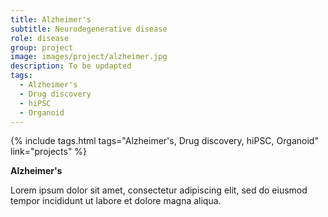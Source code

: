 ```yaml
---
title: Alzheimer's
subtitle: Neurodegenerative disease
role: disease
group: project
image: images/project/alzheimer.jpg
description: To be updapted
tags:
  - Alzheimer's
  - Drug discovery
  - hiPSC
  - Organoid
---
```


{%
  include tags.html
  tags="Alzheimer's, Drug discovery, hiPSC, Organoid"
  link="projects"
%}

<strong>Alzheimer's</strong>

Lorem ipsum dolor sit amet, consectetur adipiscing elit, sed do eiusmod tempor incididunt ut labore et dolore magna aliqua.
